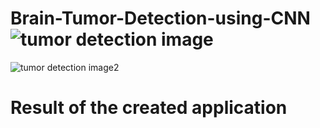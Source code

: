 # Brain-Tumor-Detection-using-CNN![tumor detection image](https://github.com/tanmoy-max/Brain-Tumor-Detection-using-CNN/assets/82499889/372e5601-868f-435c-ab7e-4022c21cbe6e)

![tumor detection image2](https://github.com/tanmoy-max/Brain-Tumor-Detection-using-CNN/assets/82499889/a61795fa-1465-4826-bc7b-2c2a61068c0f)
# Result of the created application
